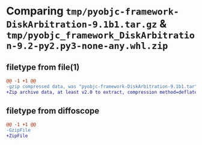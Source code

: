 # Comparing `tmp/pyobjc-framework-DiskArbitration-9.1b1.tar.gz` & `tmp/pyobjc_framework_DiskArbitration-9.2-py2.py3-none-any.whl.zip`

## filetype from file(1)

```diff
@@ -1 +1 @@
-gzip compressed data, was "pyobjc-framework-DiskArbitration-9.1b1.tar", last modified: Sun Mar 26 11:23:32 2023, max compression
+Zip archive data, at least v2.0 to extract, compression method=deflate
```

## filetype from diffoscope

```diff
@@ -1 +1 @@
-GzipFile
+ZipFile
```

